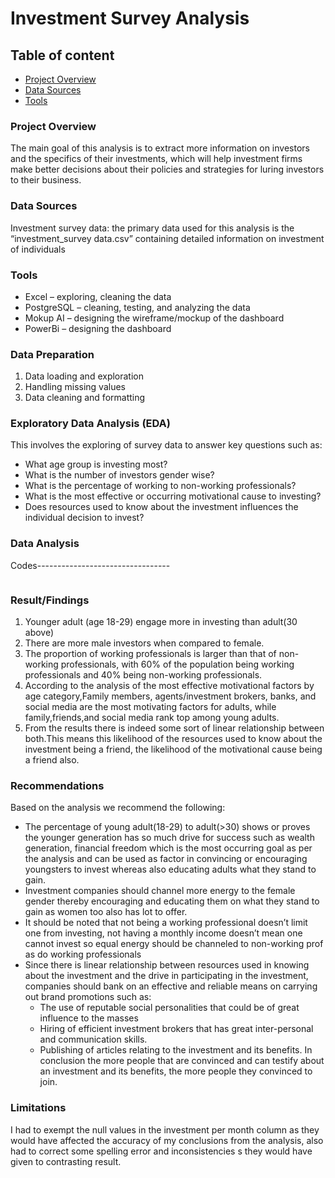 # Investment Survey Analysis

## Table of content 
- [Project Overview](#project-overview)
- [Data Sources](#data-sources)
- [Tools](#tools)

### Project Overview

The main goal of this analysis is to extract more information on investors and the specifics of their investments, which will help investment firms make better decisions about their policies and strategies for luring investors to their business.

### Data Sources

Investment survey data: the primary data used for this analysis is the “investment_survey data.csv” containing detailed information on investment of individuals

### Tools

- Excel – exploring, cleaning  the data
- PostgreSQL – cleaning, testing, and analyzing the data
- Mokup AI – designing the wireframe/mockup of the dashboard
- PowerBi – designing the dashboard
  
### Data Preparation

1.	Data loading and exploration
2.	Handling missing values
3.	Data cleaning and formatting
   
### Exploratory Data Analysis (EDA)

This involves the exploring of survey data to answer key questions such as:
- What age group is investing most?
- What is the number of investors gender wise?
- What is the percentage of working to non-working professionals?
- What is the most effective or occurring motivational cause to investing?
- Does resources used to know about the investment influences the individual decision to invest?

### Data Analysis

Codes---------------------------------
```Sql

```

### Result/Findings

1.	Younger adult  (age 18-29) engage more in investing than adult(30 above)
2.	There are more male investors when compared to female.
3.	The proportion of working professionals is larger than that of non-working professionals, with 60% of the population being working professionals and 40% being non-working professionals. 
4.	According to the analysis of the most effective motivational factors by age category,Family members, agents/investment brokers, banks, and social media are the most motivating factors for adults, while family,friends,and social media rank top among young adults.
5.	From the results there is indeed some sort of linear relationship between both.This means this likelihood of the resources used to know about the investment being a friend, the likelihood of the motivational cause being a friend also.
   
### Recommendations
Based on the analysis we recommend the following:
- 	The percentage of young adult(18-29) to adult(>30) shows or proves the younger generation has so much drive for success such as wealth generation, financial freedom which is the most occurring goal as per the analysis and can be used as  factor in convincing or encouraging youngsters to invest whereas also educating adults what they stand to gain.
- Investment companies should channel more energy to the female gender thereby encouraging and educating them on what they stand to gain as women too also has lot to offer.
- It should be noted that not being a working professional doesn’t limit one from investing, not having a monthly income doesn’t mean one cannot invest so equal energy should be channeled to non-working prof as do working professionals
- Since there is linear relationship between resources used in knowing about the investment and the drive in participating in the investment, companies should bank on an effective and reliable means on carrying out brand promotions such as:
  - The use of reputable social personalities that could be of great influence to the masses
  -  Hiring of efficient investment brokers that has great inter-personal and communication skills.
  - Publishing of articles relating to the investment and its benefits.
 In conclusion the more people that are convinced and can testify about an investment and its benefits, the more people they convinced to join.
  
### Limitations

I had to exempt the null values in the investment per month column as they would have affected the accuracy of my conclusions from the analysis, also had to correct some spelling error and inconsistencies s they would have given to contrasting result.

